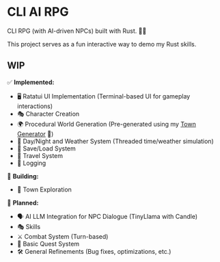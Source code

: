# CLI AI RPG
CLI RPG (with AI-driven NPCs) built with Rust. 🧙‍♂️

This project serves as a fun interactive way to demo my Rust skills.

## WIP

✅ **Implemented:** 

- 🖥️ Ratatui UI Implementation (Terminal-based UI for gameplay interactions)
- 🎭 Character Creation
- 🌍 Procedural World Generation (Pre-generated using my [Town Generator](https://github.com/hexensemble/town-generator) 🏰)
- 🌙 Day/Night and Weather System (Threaded time/weather simulation)
- 💾 Save/Load System
- 🎠 Travel System
- 📝 Logging
  
🔧 **Building:**

- 🏰 Town Exploration

📌 **Planned:**

- 🗣️ AI LLM Integration for NPC Dialogue (TinyLlama with Candle)
- 🎭 Skills
- ⚔️ Combat System (Turn-based)
- 📜 Basic Quest System
- 🛠️ General Refinements (Bug fixes, optimizations, etc.)
